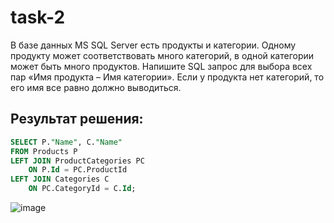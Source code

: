 # task-2

В базе данных MS SQL Server есть продукты и категории. Одному продукту может соответствовать много категорий, в одной категории может быть много продуктов. Напишите SQL запрос для выбора всех пар «Имя продукта – Имя категории». Если у продукта нет категорий, то его имя все равно должно выводиться.

## Результат решения:

```sql
SELECT P."Name", C."Name"
FROM Products P
LEFT JOIN ProductCategories PC
	ON P.Id = PC.ProductId
LEFT JOIN Categories C
	ON PC.CategoryId = C.Id;
```



![image](https://github.com/pospyra/task-2/assets/68563967/781f9497-420d-4c74-8a3f-c9a8a9d174ac)
